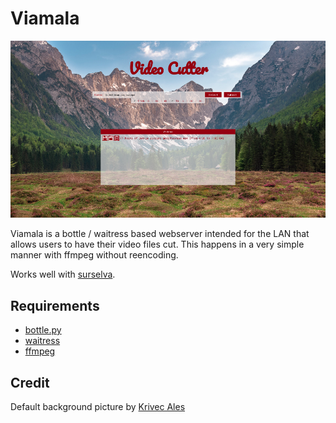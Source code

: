 # Viamala

![Screenshot](/screenshot.png?raw=true "Screenshot")

Viamala is a bottle / waitress based webserver intended for the LAN that allows users to have their video files cut. This happens in a very simple manner with ffmpeg without reencoding.

Works well with [surselva](https://github.com/krateng/surselva).

## Requirements

* [bottle.py](https://github.com/bottlepy/bottle)
* [waitress](https://github.com/Pylons/waitress)
* [ffmpeg](https://github.com/FFmpeg/FFmpeg)

## Credit

Default background picture by [Krivec Ales](https://dreamypixel.com)
